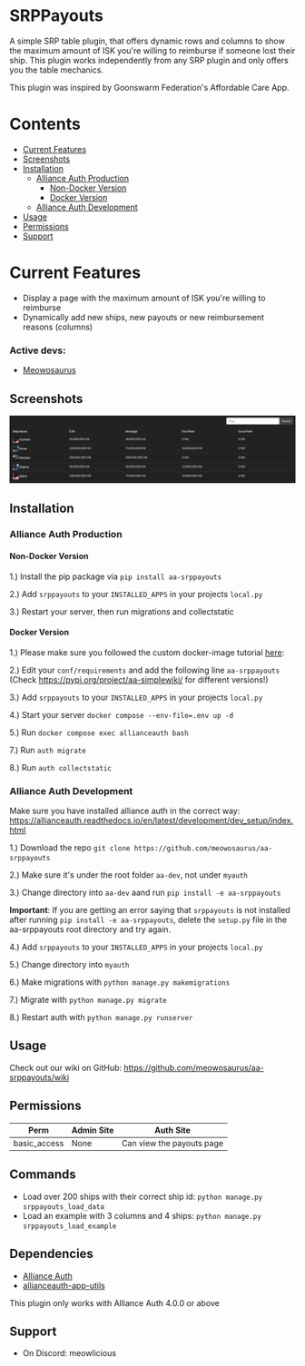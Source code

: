 # SRPPayouts
A simple SRP table plugin, that offers dynamic rows and columns to show the maximum amount of ISK you're willing to reimburse if someone lost their ship. This plugin works independently from any SRP plugin and only offers you the table mechanics.

This plugin was inspired by Goonswarm Federation's Affordable Care App.

# Contents
* [Current Features](#current-features)
* [Screenshots](#screenshots)
* [Installation](#installation)
  * [Alliance Auth Production](#alliance-auth-production)
    * [Non-Docker Version](#non-docker-version)
    * [Docker Version](#docker-version)
  * [Alliance Auth Development](#alliance-auth-development)
* [Usage](#usage)
* [Permissions](#permissions)
* [Support](#support)

# Current Features
* Display a page with the maximum amount of ISK you're willing to reimburse 
* Dynamically add new ships, new payouts or new reimbursement reasons (columns)

### Active devs:
* [Meowosaurus](https://github.com/meowosaurus)

## Screenshots
![Showcase](https://github.com/meowosaurus/aa-srppayouts/blob/master/images/main_srp_list.png)

## Installation

### Alliance Auth Production

#### Non-Docker Version
1.) Install the pip package via `pip install aa-srppayouts`

2.) Add `srppayouts` to your `INSTALLED_APPS` in your projects `local.py`

3.) Restart your server, then run migrations and collectstatic

#### Docker Version
1.) Please make sure you followed the custom docker-image tutorial [here](https://gitlab.com/allianceauth/allianceauth/-/tree/master/docker#using-a-custom-docker-image): 

2.) Edit your `conf/requirements` and add the following line `aa-srppayouts` (Check https://pypi.org/project/aa-simplewiki/ for different versions!)

3.) Add `srppayouts` to your `INSTALLED_APPS` in your projects `local.py`

4.) Start your server `docker compose --env-file=.env up -d`

5.) Run `docker compose exec allianceauth bash`

7.) Run `auth migrate`

8.) Run `auth collectstatic`

### Alliance Auth Development 
Make sure you have installed alliance auth in the correct way: https://allianceauth.readthedocs.io/en/latest/development/dev_setup/index.html

1.) Download the repo `git clone https://github.com/meowosaurus/aa-srppayouts`

2.) Make sure it's under the root folder `aa-dev`, not under `myauth` 

3.) Change directory into `aa-dev` aand run `pip install -e aa-srppayouts`

**Important**: If you are getting an error saying that `srppayouts` is not installed after running `pip install -e aa-srppayouts`, delete the `setup.py` file in the aa-srppayouts root directory and try again.

4.) Add `srppayouts` to your `INSTALLED_APPS` in your projects `local.py`

5.) Change directory into `myauth`

6.) Make migrations with `python manage.py makemigrations`

7.) Migrate with `python manage.py migrate`

8.) Restart auth with `python manage.py runserver`

## Usage
Check out our wiki on GitHub: https://github.com/meowosaurus/aa-srppayouts/wiki

## Permissions
Perm | Admin Site | Auth Site 
 --- | --- | --- 
basic_access | None | Can view the payouts page

## Commands
- Load over 200 ships with their correct ship id: `python manage.py srppayouts_load_data`
- Load an example with 3 columns and 4 ships: `python manage.py srppayouts_load_example`

## Dependencies
- [Alliance Auth](https://gitlab.com/allianceauth/allianceauth)
- [allianceauth-app-utils](https://gitlab.com/ErikKalkoken/allianceauth-app-utils)

This plugin only works with Alliance Auth 4.0.0 or above

## Support
* On Discord: meowlicious
